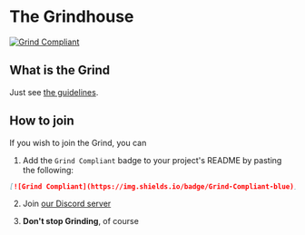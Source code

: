 # The Grindhouse

[![Grind Compliant](https://img.shields.io/badge/Grind-Compliant-blue)](https://github.com/The-Grindhouse/guidelines)

## What is the Grind

Just see [the guidelines](https://github/The-Grindhouse/guidelines).

## How to join

If you wish to join the Grind, you can

1. Add the `Grind Compliant` badge to your project's README by pasting the following:
```markdown
[![Grind Compliant](https://img.shields.io/badge/Grind-Compliant-blue)](https://github.com/The-Grindhouse/guidelines)
```
2. Join [our Discord server](https://orhun.dev/discord)

3. **Don't stop Grinding**, of course
